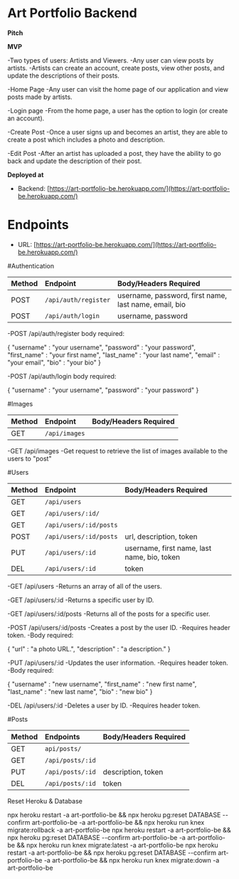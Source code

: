 # Art Portfolio Backend

**Pitch**

**MVP**

-Two types of users: Artists and Viewers.
-Any user can view posts by artists.
-Artists can create an account, create posts, view other posts, and update the descriptions of their posts.

-Home Page
-Any user can visit the home page of our application and view posts made by artists.

-Login page
-From the home page, a user has the option to login (or create an account).

-Create Post
-Once a user signs up and becomes an artist, they are able to create a post which includes a photo and description.

-Edit Post
-After an artist has uploaded a post, they have the ability to go back and update the description of their post.

**Deployed at**

- Backend: [https://art-portfolio-be.herokuapp.com/](https://art-portfolio-be.herokuapp.com/)

# Endpoints

- URL: [https://art-portfolio-be.herokuapp.com/](https://art-portfolio-be.herokuapp.com/)

#Authentication

| Method | Endpoint             | Body/Headers Required                                 |
| :----- | :------------------- | :---------------------------------------------------- |
| POST   | `/api/auth/register` | username, password, first name, last name, email, bio |
| POST   | `/api/auth/login`    | username, password                                    |

-POST /api/auth/register body required:

{
"username" : "your username",
"password" : "your password",
"first_name" : "your first name",
"last_name" : "your last name",
"email" : "your email",
"bio" : "your bio"
}

-POST /api/auth/login body required:

{
"username" : "your username",
"password" : "your password"
}

#Images

| Method | Endpoint      | Body/Headers Required |
| :----- | :------------ | :-------------------- |
| GET    | `/api/images` |                       |

-GET /api/images
-Get request to retrieve the list of images available to the users to "post"

#Users

| Method | Endpoint               | Body/Headers Required                       |
| :----- | :--------------------- | :------------------------------------------ |
| GET    | `/api/users`           |                                             |
| GET    | `/api/users/:id/`      |                                             |
| GET    | `/api/users/:id/posts` |                                             |
| POST   | `/api/users/:id/posts` | url, description, token                     |
| PUT    | `/api/users/:id`       | username, first name, last name, bio, token |
| DEL    | `/api/users/:id`       | token                                       |

-GET /api/users
-Returns an array of all of the users.

-GET /api/users/:id
-Returns a specific user by ID.

-GET /api/users/:id/posts
-Returns all of the posts for a specific user.

-POST /api/users/:id/posts
-Creates a post by the user ID.
-Requires header token.
-Body required:

{
"url" : "a photo URL.",
"description" : "a description."
}

-PUT /api/users/:id
-Updates the user information.
-Requires header token.
-Body required:

{
"username" : "new username",
"first_name" : "new first name",
"last_name" : "new last name",
"bio" : "new bio"
}

-DEL /api/users/:id
-Deletes a user by ID.
-Requires header token.

#Posts

| Method | Endpoints        | Body/Headers Required |
| :----- | :--------------- | :-------------------- |
| GET    | `api/posts/`     |                       |
| GET    | `/api/posts/:id` |                       |
| PUT    | `/api/posts/:id` | description, token    |
| DEL    | `/api/posts/:id` | token                 |

Reset Heroku & Database

npx heroku restart -a art-portfolio-be && npx heroku pg:reset DATABASE --confirm art-portfolio-be -a art-portfolio-be && npx heroku run knex migrate:rollback -a art-portfolio-be
npx heroku restart -a art-portfolio-be && npx heroku pg:reset DATABASE --confirm art-portfolio-be -a art-portfolio-be && npx heroku run knex migrate:latest -a art-portfolio-be
npx heroku restart -a art-portfolio-be && npx heroku pg:reset DATABASE --confirm art-portfolio-be -a art-portfolio-be && npx heroku run knex migrate:down -a art-portfolio-be
